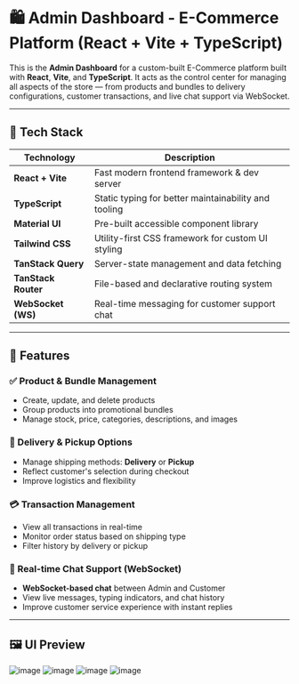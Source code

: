 # 🛍️ Admin Dashboard - E-Commerce Platform (React + Vite + TypeScript)

This is the **Admin Dashboard** for a custom-built E-Commerce platform built with **React**, **Vite**, and **TypeScript**. It acts as the control center for managing all aspects of the store — from products and bundles to delivery configurations, customer transactions, and live chat support via WebSocket.

---

## 🚀 Tech Stack

| Technology           | Description                                                   |
|----------------------|---------------------------------------------------------------|
| **React + Vite**     | Fast modern frontend framework & dev server                   |
| **TypeScript**       | Static typing for better maintainability and tooling          |
| **Material UI**      | Pre-built accessible component library                        |
| **Tailwind CSS**     | Utility-first CSS framework for custom UI styling             |
| **TanStack Query**   | Server-state management and data fetching                     |
| **TanStack Router**  | File-based and declarative routing system                     |
| **WebSocket (WS)**   | Real-time messaging for customer support chat                 |

---

## 🧰 Features

### ✅ Product & Bundle Management
- Create, update, and delete products
- Group products into promotional bundles
- Manage stock, price, categories, descriptions, and images

### 🚚 Delivery & Pickup Options
- Manage shipping methods: **Delivery** or **Pickup**
- Reflect customer's selection during checkout
- Improve logistics and flexibility

### 💳 Transaction Management
- View all transactions in real-time
- Monitor order status based on shipping type
- Filter history by delivery or pickup

### 💬 Real-time Chat Support (WebSocket)
- **WebSocket-based chat** between Admin and Customer
- View live messages, typing indicators, and chat history
- Improve customer service experience with instant replies

---

## 🖼️ UI Preview
![image](https://github.com/user-attachments/assets/9a653839-70d8-43b0-9267-0a54060474d3)
![image](https://github.com/user-attachments/assets/4dc89767-a050-4e8e-b025-3788841f4ceb)
![image](https://github.com/user-attachments/assets/8f7f22ee-c2ab-4075-a76b-e381716dbf76)
![image](https://github.com/user-attachments/assets/569be11f-24f4-4ee2-a0a0-7306d937520f)
